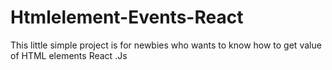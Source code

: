 # Htmlelement-Events-React
This little simple project is for newbies who wants to know how to get value of HTML elements  React .Js

